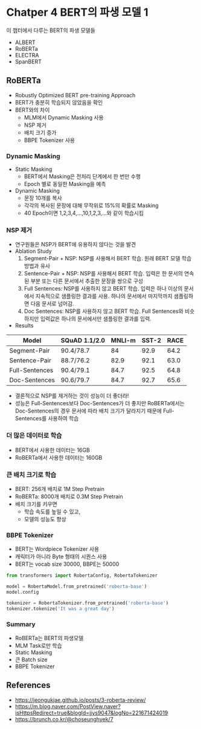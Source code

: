 # Chatper 4 BERT의 파생 모델 1

이 챕터에서 다루는 BERT의 파생 모델들

- ALBERT
- RoBERTa
- ELECTRA
- SpanBERT

## RoBERTa

- Robustly Optimized BERT pre-training Approach
- BERT가 충분히 학습되지 않았음을 확인
- BERT와의 차이
  - MLM에서 Dynamic Masking 사용
  - NSP 제거
  - 배치 크기 증가
  - BBPE Tokenizer 사용

### Dynamic Masking

- Static Masking
  - BERT에서 Masking은 전처리 단계에서 한 번만 수행
  - Epoch 별로 동일한 Masking을 예측
- Dynamic Masking
  - 문장 10개를 복사
  - 각각의 복사된 문장에 대해 무작위로 15%의 확률로 Masking
  - 40 Epoch이면 1,2,3,4,...,10,1,2,3,...와 같이 학습시킴

### NSP 제거

- 연구원들은 NSP가 BERT에 유용하지 않다는 것을 발견
- Ablation Study
  1. Segment-Pair + NSP: NSP를 사용해서 BERT 학습. 원래 BERT 모델 학습 방법과 유사
  2. Sentence-Pair + NSP: NSP를 사용해서 BERT 학습. 입력은 한 문서의 연속된 부분 또는 다른 문서에서 추출한 문장을 쌍으로 구성
  3. Full Sentences: NSP를 사용하지 않고 BERT 학습. 입력은 하나 이상의 문서에서 지속적으로 샘플링한 결과를 사용. 하나의 문서에서 마지막까지 샘플링하면 다음 문서로 넘어감.
  4. Doc Sentences: NSP를 사용하지 않고 BERT 학습. Full Sentences와 비슷하지만 입력값은 하나의 문서에서만 샘플링한 결과를 입력.
- Results

| Model          | SQuAD 1.1/2.0 | MNLI-m | SST-2 | RACE |
| -------------- | ------------- | ------ | ----- | ---- |
| Segment-Pair   | 90.4/78.7     | 84     | 92.9  | 64.2 |
| Sentence-Pair  | 88.7/76.2     | 82.9   | 92.1  | 63.0 |
| Full-Sentences | 90.4/79.1     | 84.7   | 92.5  | 64.8 |
| Doc-Sentences  | 90.6/79.7     | 84.7   | 92.7  | 65.6 |

- 결론적으로 NSP를 제거하는 것이 성능이 더 좋더라!
- 성능은 Full-Sentences보다 Doc-Sentences가 더 좋지만 RoBERTa에서는 Doc-Sentences의 경우 문서에 따라 배치 크기가 달라지기 때문에 Full-Sentences를 사용하여 학습

### 더 많은 데이터로 학습

- BERT에서 사용한 데이터는 16GB
- RoBERTa에서 사용한 데이터는 160GB

### 큰 배치 크기로 학습

- BERT: 256개 배치로 1M Step Pretrain
- RoBERTa: 8000개 배치로 0.3M Step Pretrain
- 배치 크기를 키우면
  - 학습 속도를 높일 수 있고,
  - 모델의 성능도 향상

### BBPE Tokenizer

- BERT는 Wordpiece Tokenizer 사용
- 캐릭터가 아니라 Byte 형태의 시퀀스 사용
- BERT는 vocab size 30000, BBPE는 50000

```python
from transformers import RobertaConfig, RobertaTokenizer

model = RobertaModel.from_pretrained('roberta-base')
model.config

tokenizer = RobertaTokenizer.from_pretrained('roberta-base')
tokenizer.tokenize('It was a great day')
```

### Summary

- RoBERTa는 BERT의 파생모델
- MLM Task로만 학습
- Static Masking
- 큰 Batch size
- BBPE Tokenizer

## References

- https://jeongukjae.github.io/posts/3-roberta-review/
- https://m.blog.naver.com/PostView.naver?isHttpsRedirect=true&blogId=jjys9047&logNo=221671424019
- https://brunch.co.kr/@choseunghyek/7